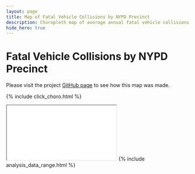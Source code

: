 ```yaml
---
layout: page
title: Map of Fatal Vehicle Collisions by NYPD Precinct
description: Choropleth map of average annual fatal vehicle collisions by New York Police Department (NYPD) precinct in New York City (NYC) 
hide_hero: true
---
```

# Fatal Vehicle Collisions by NYPD Precinct

Please visit the project [GitHub page](https://github.com/ray310/NYC-Vehicle-Collisions) to see how this map was made.

{% include click_choro.html %}
<iframe src="precinct_fatal_map.html" title="Choropleth map of fatal collisions by NYPD precinct"></iframe>
{% include analysis_data_range.html %}
